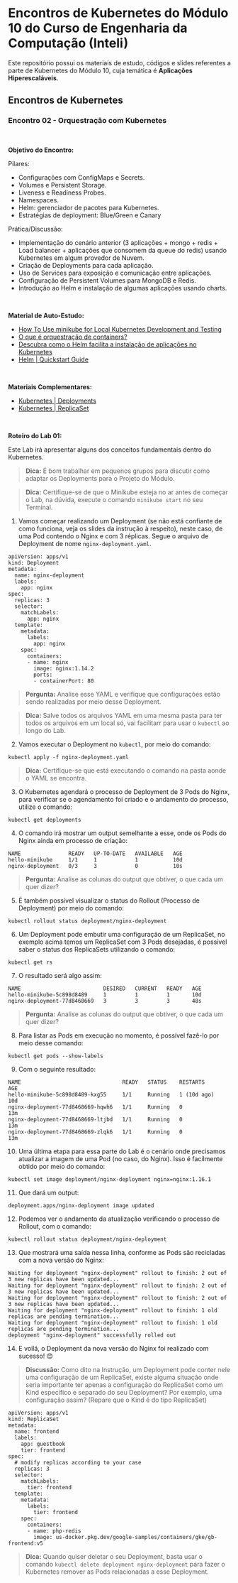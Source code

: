 # Encontros de Kubernetes do Módulo 10 do Curso de Engenharia da Computação (Inteli)

Este repositório possui os materiais de estudo, códigos e slides referentes a parte de Kubernetes do Módulo 10, cuja temática é **Aplicações Hiperescaláveis**.


## Encontros de Kubernetes

### Encontro 02 - Orquestração com Kubernetes ###

<br/>

**Objetivo do Encontro:**

Pilares: 
- Configurações com ConfigMaps e Secrets.
- Volumes e Persistent Storage.
- Liveness e Readiness Probes.
- Namespaces.
- Helm: gerenciador de pacotes para Kubernetes.
- Estratégias de deployment: Blue/Green e Canary

Prática/Discussão:
- Implementação do cenário anterior (3 aplicações + mongo + redis + Load balancer + aplicações que consomem da queue do redis) usando Kubernetes em algum provedor de Nuvem.
- Criação de Deployments para cada aplicação.
- Uso de Services para exposição e comunicação entre aplicações.
- Configuração de Persistent Volumes para MongoDB e Redis.
- Introdução ao Helm e instalação de algumas aplicações usando charts.

<br/>

**Material de Auto-Estudo:**

- [How To Use minikube for Local Kubernetes Development and Testing](https://www.digitalocean.com/community/tutorials/how-to-use-minikube-for-local-kubernetes-development-and-testing)
- [O que é orquestração de containers?](https://www.redhat.com/pt-br/topics/containers/what-is-container-orchestration)
- [Descubra como o Helm facilita a instalação de aplicações no Kubernetes](https://blog.4linux.com.br/o-gerenciador-de-pacotes-helm/)
- [Helm | Quickstart Guide](https://helm.sh/docs/intro/quickstart/)

<br/>

**Materiais Complementares:**

- [Kubernetes | Deployments](https://kubernetes.io/docs/concepts/workloads/controllers/deployment/)
- [Kubernetes | ReplicaSet](https://kubernetes.io/docs/concepts/workloads/controllers/replicaset/)


<br/>

**Roteiro do Lab 01:**

Este Lab irá apresentar alguns dos conceitos fundamentais dentro do Kubernetes.

> **Dica:** É bom trabalhar em pequenos grupos para discutir como adaptar os Deployments para o Projeto do Módulo.

> **Dica:** Certifique-se de que o Minikube esteja no ar antes de começar o Lab, na dúvida, execute o comando `minikube start` no seu Terminal.

1. Vamos começar realizando um Deployment (se não está confiante de como funciona, veja os slides da instrução à respeito), neste caso, de uma Pod contendo o Nginx e com 3 réplicas. Segue o arquivo de Deployment de nome `nginx-deployment.yaml`.

```
apiVersion: apps/v1
kind: Deployment
metadata:
  name: nginx-deployment
  labels:
    app: nginx
spec:
  replicas: 3
  selector:
    matchLabels:
      app: nginx
  template:
    metadata:
      labels:
        app: nginx
    spec:
      containers:
      - name: nginx
        image: nginx:1.14.2
        ports:
        - containerPort: 80
```
> **Pergunta:** Analise esse YAML e verifique que configurações estão sendo realizadas por meio desse Deployment.

> **Dica:** Salve todos os arquivos YAML em uma mesma pasta para ter todos os arquivos em um local só, vai facilitarr para usar o `kubectl` ao longo do Lab.

2. Vamos executar o Deployment no `kubectl`, por meio do comando:

```
kubectl apply -f nginx-deployment.yaml
```

> **Dica:** Certifique-se que está executando o comando na pasta aonde o YAML se encontra.

3. O Kubernetes agendará o processo de Deployment de 3 Pods do Nginx, para verificar se o agendamento foi criado e o andamento do processo, utilize o comando:

```
kubectl get deployments
```

4. O comando irá mostrar um output semelhante a esse, onde os Pods do Nginx ainda em processo de criação:

```
NAME               READY   UP-TO-DATE   AVAILABLE   AGE
hello-minikube     1/1     1            1           10d
nginx-deployment   0/3     3            0           10s
```

> **Pergunta:** Analise as colunas do output que obtiver, o que cada um quer dizer?

5. É também possível visualizar o status do Rollout (Processo de Deployment) por meio do comando:

```
kubectl rollout status deployment/nginx-deployment
```

6. Um Deployment pode embutir uma configuração de um ReplicaSet, no exemplo acima temos um ReplicaSet com 3 Pods desejadas, é possível saber o status dos ReplicaSets utilizando o comando:

```
kubectl get rs
```

7. O resultado será algo assim:

```
NAME                          DESIRED   CURRENT   READY   AGE
hello-minikube-5c898d8489     1         1         1       10d
nginx-deployment-77d8468669   3         3         3       48s
```

> **Pergunta:** Analise as colunas do output que obtiver, o que cada um quer dizer?

8. Para listar as Pods em execução no momento, é possível fazê-lo por meio desse comando:

```
kubectl get pods --show-labels
```

9. Com o seguinte resultado:

```
NAME                                READY   STATUS    RESTARTS      AGE
hello-minikube-5c898d8489-kxg55     1/1     Running   1 (10d ago)   10d
nginx-deployment-77d8468669-hqwh6   1/1     Running   0             13m
nginx-deployment-77d8468669-ltjbd   1/1     Running   0             13m
nginx-deployment-77d8468669-zlqk6   1/1     Running   0             13m
```

10. Uma última etapa para essa parte do Lab é o cenário onde precisamos atualizar a imagem de uma Pod (no caso, do Nginx). Isso é facilmente obtido por meio do comando:

```
kubectl set image deployment/nginx-deployment nginx=nginx:1.16.1
```

11. Que dará um output:

```
deployment.apps/nginx-deployment image updated
```

12. Podemos ver o andamento da atualização verificando o processo de Rollout, com o comando:

```
kubectl rollout status deployment/nginx-deployment
```

13. Que mostrará uma saída nessa linha, conforme as Pods são recicladas com a nova versão do Nginx:

```
Waiting for deployment "nginx-deployment" rollout to finish: 2 out of 3 new replicas have been updated...
Waiting for deployment "nginx-deployment" rollout to finish: 2 out of 3 new replicas have been updated...
Waiting for deployment "nginx-deployment" rollout to finish: 2 out of 3 new replicas have been updated...
Waiting for deployment "nginx-deployment" rollout to finish: 1 old replicas are pending termination...
Waiting for deployment "nginx-deployment" rollout to finish: 1 old replicas are pending termination...
deployment "nginx-deployment" successfully rolled out
```

14. E voilá, o Deployment da nova versão do Nginx foi realizado com sucesso! :blush:

> **Discussão:** Como dito na Instrução, um Deployment pode conter nele uma configuração de um ReplicaSet, existe alguma situação onde seria importante ter apenas a configuração do ReplicaSet como um Kind específico e separado do seu Deployment? Por exemplo, uma configuração assim? (Repare que o Kind é do tipo ReplicaSet)

```
apiVersion: apps/v1
kind: ReplicaSet
metadata:
  name: frontend
  labels:
    app: guestbook
    tier: frontend
spec:
  # modify replicas according to your case
  replicas: 3
  selector:
    matchLabels:
      tier: frontend
  template:
    metadata:
      labels:
        tier: frontend
    spec:
      containers:
      - name: php-redis
        image: us-docker.pkg.dev/google-samples/containers/gke/gb-frontend:v5
```

> **Dica:** Quando quiser deletar o seu Deployment, basta usar o comando `kubectl delete deployment nginx-deployment` para fazer o Kubernetes remover as Pods relacionadas a esse Deployment.
